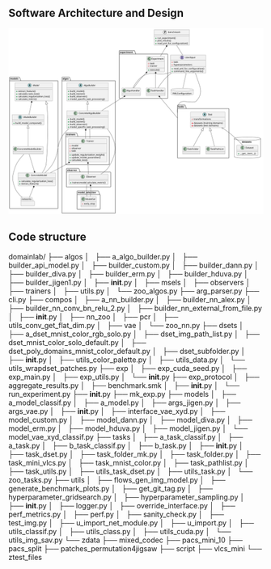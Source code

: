 ## Software Architecture and Design
![Design Diagram](libDG.svg)


## Code structure

domainlab/
├── algos
│   ├── a_algo_builder.py
│   ├── builder_api_model.py
│   ├── builder_custom.py
│   ├── builder_dann.py
│   ├── builder_diva.py
│   ├── builder_erm.py
│   ├── builder_hduva.py
│   ├── builder_jigen1.py
│   ├── __init__.py
│   ├── msels
│   ├── observers
│   ├── trainers
│   ├── utils.py
│   └── zoo_algos.py
├── arg_parser.py
├── cli.py
├── compos
│   ├── a_nn_builder.py
│   ├── builder_nn_alex.py
│   ├── builder_nn_conv_bn_relu_2.py
│   ├── builder_nn_external_from_file.py
│   ├── __init__.py
│   ├── nn_zoo
│   ├── pcr
│   ├── utils_conv_get_flat_dim.py
│   ├── vae
│   └── zoo_nn.py
├── dsets
│   ├── a_dset_mnist_color_rgb_solo.py
│   ├── dset_img_path_list.py
│   ├── dset_mnist_color_solo_default.py
│   ├── dset_poly_domains_mnist_color_default.py
│   ├── dset_subfolder.py
│   ├── __init__.py
│   ├── utils_color_palette.py
│   ├── utils_data.py
│   └── utils_wrapdset_patches.py
├── exp
│   ├── exp_cuda_seed.py
│   ├── exp_main.py
│   ├── exp_utils.py
│   └── __init__.py
├── exp_protocol
│   ├── aggregate_results.py
│   ├── benchmark.smk
│   ├── __init__.py
│   └── run_experiment.py
├── __init__.py
├── mk_exp.py
├── models
│   ├── a_model_classif.py
│   ├── a_model.py
│   ├── args_jigen.py
│   ├── args_vae.py
│   ├── __init__.py
│   ├── interface_vae_xyd.py
│   ├── model_custom.py
│   ├── model_dann.py
│   ├── model_diva.py
│   ├── model_erm.py
│   ├── model_hduva.py
│   ├── model_jigen.py
│   └── model_vae_xyd_classif.py
├── tasks
│   ├── a_task_classif.py
│   ├── a_task.py
│   ├── b_task_classif.py
│   ├── b_task.py
│   ├── __init__.py
│   ├── task_dset.py
│   ├── task_folder_mk.py
│   ├── task_folder.py
│   ├── task_mini_vlcs.py
│   ├── task_mnist_color.py
│   ├── task_pathlist.py
│   ├── task_utils.py
│   ├── utils_task_dset.py
│   ├── utils_task.py
│   └── zoo_tasks.py
├── utils
│   ├── flows_gen_img_model.py
│   ├── generate_benchmark_plots.py
│   ├── get_git_tag.py
│   ├── hyperparameter_gridsearch.py
│   ├── hyperparameter_sampling.py
│   ├── __init__.py
│   ├── logger.py
│   ├── override_interface.py
│   ├── perf_metrics.py
│   ├── perf.py
│   ├── sanity_check.py
│   ├── test_img.py
│   ├── u_import_net_module.py
│   ├── u_import.py
│   ├── utils_classif.py
│   ├── utils_class.py
│   ├── utils_cuda.py
│   └── utils_img_sav.py
└── zdata
    ├── mixed_codec
    ├── pacs_mini_10
    ├── pacs_split
    ├── patches_permutation4jigsaw
    ├── script
    ├── vlcs_mini
    └── ztest_files

